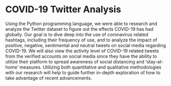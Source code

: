 # COVID-19 Twitter Analysis
Using the Python programming language, we were able to research and analyze the Twitter dataset to figure out the effects COVID-19 has had globally. Our goal is to dive deep into the use of coronavirus related hashtags, including their frequency of use, and to analyze the impact of positive, negative, sentimental and neutral tweets on social media regarding COVID-19. We will also view the activity level of COVID-19 related tweets from the verified accounts on social media since they have the ability to utilize their platform to spread awareness of social distancing and ‘stay-at-home’ measures. Utilizing both quantitative and qualitative methodologies with our research will help to guide further in-depth exploration of how to take advantage of recent advancements.
